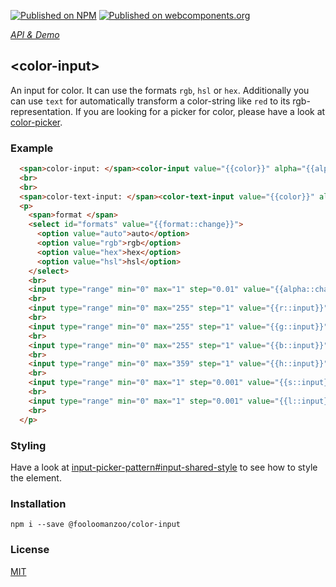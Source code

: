 [![Published on NPM](https://img.shields.io/npm/v/@fooloomanzoo/color-input.svg)](https://www.npmjs.com/package/@fooloomanzoo/color-input)
[![Published on webcomponents.org](https://img.shields.io/badge/webcomponents.org-published-blue.svg)](https://www.webcomponents.org/element/@fooloomanzoo/color-input)

_[API & Demo](https://fooloomanzoo.github.io/color-input)_

## \<color-input\>

An input for color. It can use the formats `rgb`, `hsl` or `hex`. Additionally you can use `text` for automatically transform a color-string like `red` to its rgb-representation.
If you are looking for a picker for color, please have a look at [color-picker](https://github.com/fooloomanzoo/color-picker).

### Example
```html
  <span>color-input: </span><color-input value="{{color}}" alpha="{{alpha}}" r="{{r}}" g="{{g}}" b="{{b}}" h="{{h}}" s="{{s}}" l="{{l}}" format="{{format}}"></color-input>
  <br>
  <br>
  <span>color-text-input: </span><color-text-input value="{{color}}" alpha="{{alpha}}" format="{{format}}"></color-text-input>
  <p>
    <span>format </span>
    <select id="formats" value="{{format::change}}">
      <option value="auto">auto</option>
      <option value="rgb">rgb</option>
      <option value="hex">hex</option>
      <option value="hsl">hsl</option>
    </select>
    <br>
    <input type="range" min="0" max="1" step="0.01" value="{{alpha::change}}"><span> alpha: [[alpha]] </span>
    <br>
    <input type="range" min="0" max="255" step="1" value="{{r::input}}"><span> red: [[r]] </span>
    <br>
    <input type="range" min="0" max="255" step="1" value="{{g::input}}"><span> green: [[g]] </span>
    <br>
    <input type="range" min="0" max="255" step="1" value="{{b::input}}"><span> blue: [[b]] </span>
    <br>
    <input type="range" min="0" max="359" step="1" value="{{h::input}}"><span> hue: [[h]] </span>
    <br>
    <input type="range" min="0" max="1" step="0.001" value="{{s::input}}"><span> saturation: [[s]] </span>
    <br>
    <input type="range" min="0" max="1" step="0.001" value="{{l::input}}"><span> lightness: [[l]] </span>
    <br>
  </p>
```

### Styling
Have a look at [input-picker-pattern#input-shared-style](https://github.com/fooloomanzoo/input-picker-pattern#input-shared-style) to see how to style the element.

### Installation
```
npm i --save @fooloomanzoo/color-input
```

### License
[MIT](https://github.com/fooloomanzoo/color-input/blob/master/LICENSE.txt)
